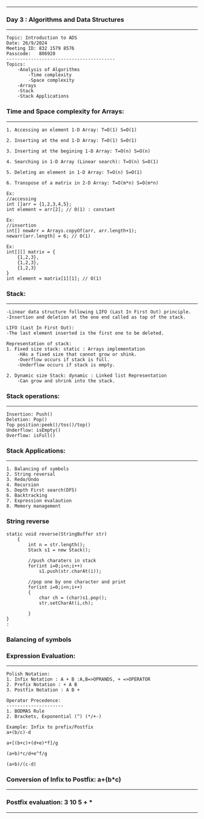 ----------------------------------------
### Day 3 : Algorithms and Data Structures
----------------------------------------
    Topic: Introduction to ADS
    Date: 26/9/2024
    Meeting ID:	832 1579 8576
    Passcode:	806920
    ----------------------------------------
    Topics:
    	-Analysis of Algorithms
    		-Time complexity
    		-Space complexity
    	-Arrays
    	-Stack
    	-Stack Applications
	
### Time and Space complexity for Arrays:
--------------------------------------
    1. Accessing an element 1-D Array: T=O(1) S=O(1)
    
    2. Inserting at the end 1-D Array: T=O(1) S=O(1)
    
    3. Inserting at the begining 1-D Array: T=O(n) S=O(n)
    
    4. Searching in 1-D Array (Linear search): T=O(n) S=O(1)
    
    5. Deleting an element in 1-D Array: T=O(n) S=O(1)
    
    6. Transpose of a matrix in 2-D Array: T=O(m*n) S=O(m*n)

    Ex: 
    //accessing
    int []arr = {1,2,3,4,5};
    int element = arr[2]; // O(1) : constant
    
    Ex:
    //insertion
    int[] newArr = Arrays.copyOf(arr, arr.length+1);
    newarr[arr.length] = 6; // O(1) 
    
    Ex:
    int[][] matrix = {
    	{1,2,3},
    	{1,2,3},
    	{1,2,3}
    }	
    int element = matrix[1][1]; // O(1)

### Stack:
-----
    -Linear data structure following LIFO (Last In First Out) principle.
    -Insertion and deletion at the one end called as top of the stack.
    
    LIFO (Last In First Out):
    -The last element inserted is the first one to be deleted.
    
    Representation of stack:
    1. Fixed size stack: static : Arrays implementation
    	-HAs a fixed size that cannot grow or shink.
    	-Overflow occurs if stack is full.
    	-Underflow occurs if stack is empty.
    	
    2. Dynamic size Stack: dynamic : Linked list Representation
    	-Can grow and shrink into the stack.
    	
	
### Stack operations:
-------------------
    Insertion: Push()
    Deletion: Pop()
    Top position:peek()/tos()/top()
    Underflow: isEmpty()
    Overflow: isFull()


### Stack Applications:
------------------------
    1. Balancing of symbols
    2. String reversal
    3. Redo/Undo
    4. Recursion
    5. Depth First search(DFS)
    6. Backtracking
    7. Expression evalaution
    8. Memory management


### String reverse
    static void reverse(StringBuffer str)
    	{
    		int n = str.length();
    		Stack s1 = new Stack();
    		
    		//push charaters in stack
    		for(int i=0;i<n;i++)
    			s1.push(str.charAt(i));
    		
    		//pop one by one character and print
    		for(int i=0;i<n;i++)
    		{
    			char ch = (char)s1.pop();
    			str.setCharAt(i,ch);
    			
    		}
    }
    :

### Balancing of symbols

### Expression Evaluation:
-----------------------
    Polish Notation:
    1. Infix Notation : A + B :A,B=>OPRANDS, + =>OPERATOR
    2. Prefix Notation : + A B
    3. Postfix Notation : A B +
    
    Operator Precedence:
    ---------------------
    1. BODMAS Rule
    2. Brackets, Exponential (^) (*/+-)
    
    Example: Infix to prefix/Postfix
    a+(b/c)-d
    
    a+[(b+c)+(d+e)*f]/g
    
    (a+b)*c/d+e^f/g
    
    (a+b)/(c-d)

### Conversion of Infix to Postfix: a+(b*c)
----------------------------------


### Postfix evaluation: 3  10   5  +  *
------------------
